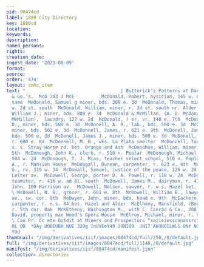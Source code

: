 ```yaml
---
pid: 00474cd
label: 1880 City Directory
key: 1880cd
location: 
keywords: 
description: 
named_persons: 
rights: 
creation_date: 
ingest_date: '2023-08-09'
format: 
source: 
order: '474'
layout: cmhc_item
text: "                                   | Butterick’s Patterns at Daniels, Fisher
  & Go,’s.  McD 243 3 McE          McDonald, Robert, hysician, 145 w. Chestnut, r.
  same  MeDonald, Samuel g miner, bds. 308 e. 3d  MeDonald, Thomas, miner, bda. 520
  w. 2d st. south  MeDonald, William, miner, r. 3d st. south nr. Alder  McDonald,
  William J., miner, bds. 808 e. 34  McDonald & McMillan, (A. D. McDonald and A. H.
  MeMillan),  laundry, 127 w. 2d  McDonald, ) er, vr. 140 e. 7th  McDonell, Archibald
  D., miner, bds. 500 e, 3d  McDonell, A. R., lab., bds. 500 e. 3d  McDonell, R. R.,
  miner, bds. 502 e, 3d  McDonnell, James, r. 621 e. 9th  McDonell, James D., lab.,
  bde. 500 e, 3d  McDonell, James J., miner, bds. 500 e. 3d  McDonell, John A., lab.,
  r. 600 e. 8d  McDonnell, M. B., wks. La Plata smelter  McDonnell, Toatias, saloon,
  s. s. Stray Horse rd. bet. Orange and Ash  McDonohue, William, miner, bds. 626 e.
  5th  McDonough, John K., clerk, r. 510 n. Poplar  MeDonough, Michael, smelter, bds.
  504 w. 2d  McDonough, T. J. Mias, teacher select school, 510 n. Poplar  McDougall,
  A., r. Mansion House  MeDougall, Dunean, carpenter, r. 623 e. 4th  McDowall, John
  G., rv. 319 w. 34  McDowall, Samuel, justice of the peace, 126 w. 2d., r. 312 n.
  Leiter av.  McDowell, George, porter D. A. Powell, r. 118 w. 24  McDowell, James,
  teamster, r. 416 w. ad 8t. south  McDowell, James M., dairyman, r. 418 w. 5th  MeDowell,
  John, 100 Harrison av.  McDowell, Nelson, sawyer, r. w.s. Hazel bet. 6th and 7th
  \ McDowell, N. B., grocer, r. 601 e. 8th  McDowell, William B., lawyer, vr. Harrison
  av., sw. cor. 9th  MeDwyer, John, miner, bds. head e. 9th  McEachern, Daniel J.,
  carpenter, r. n.s. 84 bet. Hazel and Alder  McElheny, Mansfield, (Borden & McElheny),
  r. 5th cor. Oak  McKEtheny, Washington M., with C. Conrad & Co., 208 e. 5th  McElroy,
  David, property man Wood's Opera House  McElroy, Michael, miner, r. head e. 7th
  \ Can Pr: Cc ete Outdit at Miners and Prospectors “sazisiessconassrctats         SMHONINGIT
  OL OD  *OAy UOBIUBH NUE 320g InUVEeY49 29NI09  JNI7 AW3NOILWLS ONY NOOB ZHL NI ONIHLAYSAa
  YOd            "
thumbnail: "/img/derivatives/iiif/images/00474cd/full/250,/0/default.jpg"
full: "/img/derivatives/iiif/images/00474cd/full/1140,/0/default.jpg"
manifest: "/img/derivatives/iiif/00474cd/manifest.json"
collection: directories
---
```

